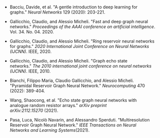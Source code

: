 -   Bacciu, Davide, et al. "A gentle introduction to deep learning for graphs." _Neural Networks_ 129 (2020): 203-221.  
    
-   Gallicchio, Claudio, and Alessio Micheli. "Fast and deep graph neural networks." _Proceedings of the AAAI conference on artificial intelligence_. Vol. 34. No. 04. 2020.  
    
-   Gallicchio, Claudio, and Alessio Micheli. "Ring reservoir neural networks for graphs." _2020 International Joint Conference on Neural Networks (IJCNN)_. IEEE, 2020.  
    
-   Gallicchio, Claudio, and Alessio Micheli. "Graph echo state networks." _The 2010 international joint conference on neural networks (IJCNN)_. IEEE, 2010.  
    
-   Bianchi, Filippo Maria, Claudio Gallicchio, and Alessio Micheli. "Pyramidal Reservoir Graph Neural Network." _Neurocomputing_ 470 (2022): 389-404.  
    
-   Wang, Shaocong, et al. "Echo state graph neural networks with analogue random resistor arrays." _arXiv preprint arXiv:2112.15270_ (2021).
-   Pasa, Luca, Nicolò Navarin, and Alessandro Sperduti. "Multiresolution Reservoir Graph Neural Network." _IEEE Transactions on Neural Networks and Learning Systems_(2021).